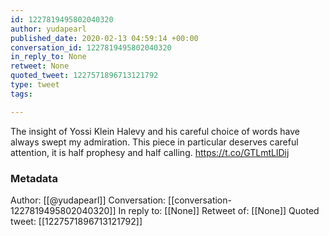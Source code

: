 ```yaml
---
id: 1227819495802040320
author: yudapearl
published_date: 2020-02-13 04:59:14 +00:00
conversation_id: 1227819495802040320
in_reply_to: None
retweet: None
quoted_tweet: 1227571896713121792
type: tweet
tags:

---
```


The insight of Yossi Klein Halevy and his careful choice of words have always swept my admiration. This piece in particular deserves careful attention, it is half prophesy and half calling. https://t.co/GTLmtLlDij

### Metadata

Author: [[@yudapearl]]
Conversation: [[conversation-1227819495802040320]]
In reply to: [[None]]
Retweet of: [[None]]
Quoted tweet: [[1227571896713121792]]
